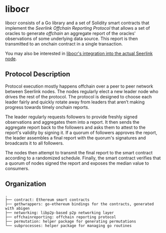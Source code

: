 # libocr

libocr consists of a Go library and a set of Solidity smart contracts that implement the *Seerlink Offchain Reporting Protocol* that allows a set of oracles to generate *offchain* an aggregate report of the oracles' observations of some underlying data source. This report is then transmitted to an onchain contract in a single transaction.

You may also be interested in [libocr's integration into the actual Seerlink node](https://github.com/SeerLink/seerlink/tree/master/core/services/offchainreporting).


## Protocol Description

Protocol execution mostly happens offchain over a peer to peer network between Seerlink nodes. The nodes regularly elect a new leader node who drives the rest of the protocol. The protocol is designed to choose each leader fairly and quickly rotate away from leaders that aren’t making progress towards timely onchain reports.

The leader regularly requests followers to provide freshly signed observations and aggregates them into a report. It then sends the aggregate report back to the followers and asks them to attest to the report's validity by signing it. If a quorum of followers approves the report, the leader assembles a final report with the quorum's signatures and broadcasts it to all followers.

The nodes then attempt to transmit the final report to the smart contract according to a randomized schedule. Finally, the smart contract verifies that a quorum of nodes signed the report and exposes the median value to consumers.


## Organization
```
.
├── contract: Ethereum smart contracts
├── gethwrappers: go-ethereum bindings for the contracts, generated with abigen
├── networking: libp2p-based p2p networking layer
├── offchainreporting: offchain reporting protocol
├── permutation: helper package for generating permutations
└── subprocesses: helper package for managing go routines
```
